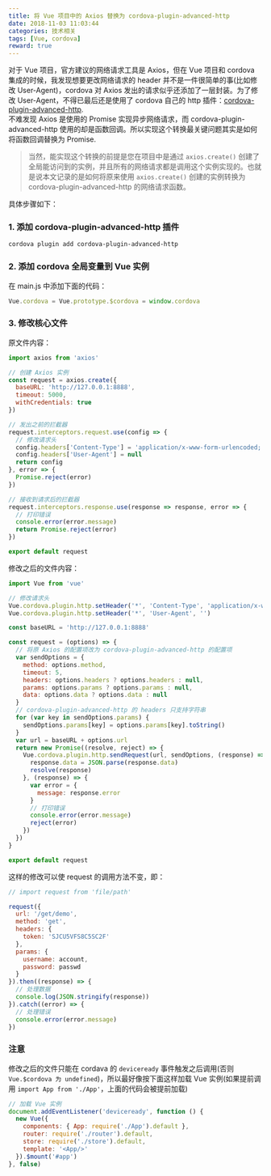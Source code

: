 ```yaml
---
title: 将 Vue 项目中的 Axios 替换为 cordova-plugin-advanced-http
date: 2018-11-03 11:03:44
categories: 技术相关
tags: [Vue, cordova]
reward: true
---
```

对于 Vue 项目，官方建议的网络请求工具是 Axios，但在 Vue 项目和 cordova 集成的时候，我发现想要更改网络请求的 header 并不是一件很简单的事(比如修改 User-Agent)，cordova 对 Axios 发出的请求似乎还添加了一层封装。为了修改 User-Agent，不得已最后还是使用了 cordova 自己的 http 插件：[cordova-plugin-advanced-http](https://github.com/sfelipegp/cordova-plugin-advanced-http).<br/>不难发现 Axios 是使用的 Promise 实现异步网络请求，而 cordova-plugin-advanced-http 使用的却是函数回调。所以实现这个转换最关键问题其实是如何将函数回调替换为 Promise.
> 当然，能实现这个转换的前提是您在项目中是通过 `axios.create()` 创建了全局能访问到的实例，并且所有的网络请求都是调用这个实例实现的。也就是说本文记录的是如何将原来使用 `axios.create()` 创建的实例转换为 cordova-plugin-advanced-http 的网络请求函数。

<!-- more -->

具体步骤如下：

### 1. 添加 cordova-plugin-advanced-http 插件

```bash
cordova plugin add cordova-plugin-advanced-http
```

### 2. 添加 cordova 全局变量到 Vue 实例

在 main.js 中添加下面的代码：
```js
Vue.cordova = Vue.prototype.$cordova = window.cordova
```

### 3. 修改核心文件

原文件内容：

```js
import axios from 'axios'

// 创建 Axios 实例
const request = axios.create({
  baseURL: 'http://127.0.0.1:8888',
  timeout: 5000,
  withCredentials: true
})

// 发出之前的拦截器
request.interceptors.request.use(config => {
  // 修改请求头
  config.headers['Content-Type'] = 'application/x-www-form-urlencoded; charset=UTF-8'
  config.headers['User-Agent'] = null
  return config
}, error => {
  Promise.reject(error)
})

// 接收到请求后的拦截器
request.interceptors.response.use(response => response, error => {
  // 打印错误
  console.error(error.message)
  return Promise.reject(error)
})

export default request
```

修改之后的文件内容：

```js
import Vue from 'vue'

// 修改请求头
Vue.cordova.plugin.http.setHeader('*', 'Content-Type', 'application/x-www-form-urlencoded; charset=UTF-8')
Vue.cordova.plugin.http.setHeader('*', 'User-Agent', '')

const baseURL = 'http://127.0.0.1:8888'

const request = (options) => {
  // 将原 Axios 的配置项改为 cordova-plugin-advanced-http 的配置项
  var sendOptions = {
    method: options.method,
    timeout: 5,
    headers: options.headers ? options.headers : null,
    params: options.params ? options.params : null,
    data: options.data ? options.data : null
  }
  // cordova-plugin-advanced-http 的 headers 只支持字符串
  for (var key in sendOptions.params) {
    sendOptions.params[key] = options.params[key].toString()
  }
  var url = baseURL + options.url
  return new Promise((resolve, reject) => {
    Vue.cordova.plugin.http.sendRequest(url, sendOptions, (response) => {
      response.data = JSON.parse(response.data)
      resolve(response)
    }, (response) => {
      var error = {
        message: response.error
      }
      // 打印错误
      console.error(error.message)
      reject(error)
    })
  })
}

export default request
```

这样的修改可以使 request 的调用方法不变，即：

```js
// import request from 'file/path'

request({
  url: '/get/demo',
  method: 'get',
  headers: {
    token: 'SJCU5VFS8C5SC2F'
  },
  params: {
    username: account,
    password: passwd
  }
}).then((response) => {
  // 处理数据
  console.log(JSON.stringify(response))
}).catch((error) => {
  // 处理错误
  console.error(error.message)
})
```

### 注意

修改之后的文件只能在 cordava 的 `deviceready` 事件触发之后调用(否则 `Vue.$cordova 为 undefined`)，所以最好像按下面这样加载 Vue 实例(如果提前调用 `import App from './App'`，上面的代码会被提前加载)

```js
// 加载 Vue 实例
document.addEventListener('deviceready', function () {
  new Vue({
    components: { App: require('./App').default },
    router: require('./router').default,
    store: require('./store').default,
    template: '<App/>'
  }).$mount('#app')
}, false)
```

